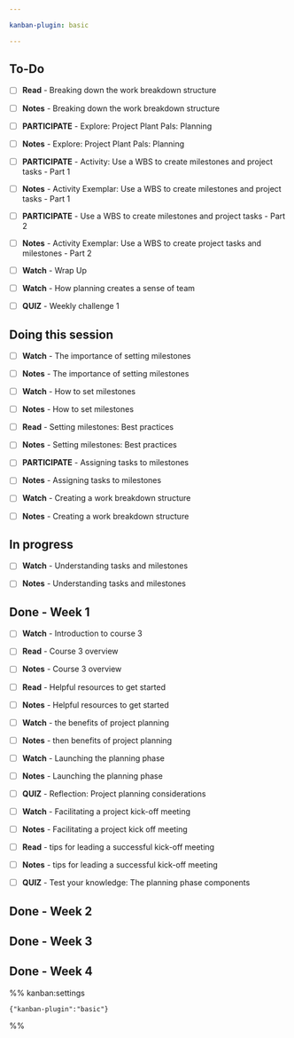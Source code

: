 ```yaml
---

kanban-plugin: basic

---
```


## To-Do

- [ ] **Read** - Breaking down the work breakdown structure
- [ ] **Notes** - Breaking down the work breakdown structure
- [ ] **PARTICIPATE** - Explore: Project Plant Pals: Planning
- [ ] **Notes** - Explore: Project Plant Pals: Planning
- [ ] **PARTICIPATE** - Activity: Use a WBS to create milestones and project tasks - Part 1
- [ ] **Notes** - Activity Exemplar: Use a WBS to create milestones and project tasks - Part 1
- [ ] **PARTICIPATE** - Use a WBS to create milestones and project tasks - Part 2
- [ ] **Notes** - Activity Exemplar: Use a WBS to create project tasks and milestones - Part 2
- [ ] **Watch** - Wrap Up
- [ ] **Watch** - How planning creates a sense of team
- [ ] **QUIZ** - Weekly challenge 1


## Doing this session

- [ ] **Watch** - The importance of setting milestones
- [ ] **Notes** - The importance of setting milestones
- [ ] **Watch** - How to set milestones
- [ ] **Notes** - How to set milestones
- [ ] **Read** - Setting milestones: Best practices
- [ ] **Notes** - Setting milestones: Best practices
- [ ] **PARTICIPATE** - Assigning tasks to milestones
- [ ] **Notes** - Assigning tasks to milestones
- [ ] **Watch** - Creating a work breakdown structure
- [ ] **Notes** - Creating a work breakdown structure


## In progress

- [ ] **Watch** - Understanding tasks and milestones
- [ ] **Notes** - Understanding tasks and milestones


## Done - Week 1

- [ ] **Watch** - Introduction to course 3
- [ ] **Read** - Course 3 overview
- [ ] **Notes** - Course 3 overview
- [ ] **Read** - Helpful resources to get started
- [ ] **Notes** - Helpful resources to get started
- [ ] **Watch** - the benefits of project planning
- [ ] **Notes** - then benefits of project planning
- [ ] **Watch** - Launching the planning phase
- [ ] **Notes** - Launching the planning phase
- [ ] **QUIZ** - Reflection: Project planning considerations
- [ ] **Watch** - Facilitating a project kick-off meeting
- [ ] **Notes** - Facilitating a project kick off meeting
- [ ] **Read** - tips for leading a successful kick-off meeting
- [ ] **Notes** - tips for leading a successful kick-off meeting
- [ ] **QUIZ** - Test your knowledge: The planning phase components


## Done - Week 2



## Done - Week 3



## Done - Week 4





%% kanban:settings
```
{"kanban-plugin":"basic"}
```
%%